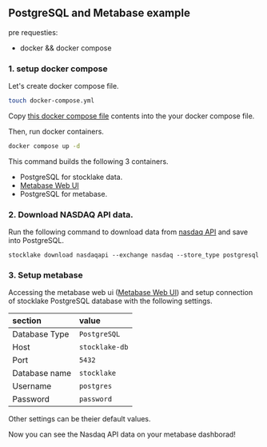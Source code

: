 ## PostgreSQL and Metabase example

pre requesties:
- docker && docker compose

### 1. setup docker compose

Let's create docker compose file.

```sh
touch docker-compose.yml
```

Copy [this docker compose file](https://github.com/tsugumi-sys/stocklake/blob/main/docker-compose.yml) contents into the your docker compose file.

Then, run docker containers.

```sh
docker compose up -d
```

This command builds the following 3 containers.

- PostgreSQL for stocklake data.
- [Metabase Web UI](http://localhost:3000)
- PostgreSQL for metabase.

### 2. Download NASDAQ API data.

Run the following command to download data from [nasdaq API](https://www.nasdaq.com/) and save into PostgreSQL.

```
stocklake download nasdaqapi --exchange nasdaq --store_type postgresql
```

### 3. Setup metabase

Accessing the metabase web ui ([Metabase Web UI](http://localhost:3000)) and setup connection of stocklake PostgreSQL database with the following settings.

| section | value |
| :---- | :---- |
| Database Type | `PostgreSQL` |
| Host | `stocklake-db` |
| Port | `5432` |
| Database name | `stocklake` |
| Username | `postgres` |
| Password | `password` |

Other settings can be theier default values.

Now you can see the Nasdaq API data on your metabase dashborad!

